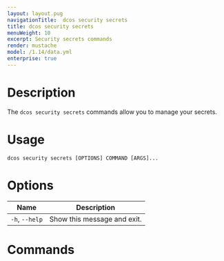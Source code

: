 ```yaml
---
layout: layout.pug
navigationTitle:  dcos security secrets
title: dcos security secrets
menuWeight: 10
excerpt: Security secrets commands
render: mustache
model: /1.14/data.yml
enterprise: true
---
```


# Description

The `dcos security secrets` commands allow you to manage your secrets.

# Usage

```
dcos security secrets [OPTIONS] COMMAND [ARGS]...
```
 # Options

| Name |  Description |
|------------------|----------------------|
|  `-h`, `--help`        |   Show this message and exit. |

# Commands

